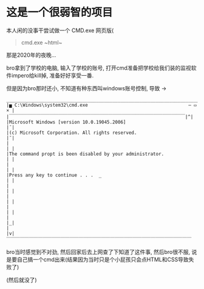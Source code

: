 # 这是一个很弱智的项目

本人闲的没事干尝试做一个 CMD.exe 网页版(

> cmd.exe ~html~


那是2020年的夜晚...

bro拿到了学校的电脑, 输入了学校的账号, 打开cmd准备把学校给我们装的监视软件impero给kill掉, 准备好好享受一番.

但是因为bro那时还小, 不知道有种东西叫windows账号控制, 导致 ->
```
___________________________________________________________________________
|▅ C:\Windows\system32\cmd.exe                                     — ▭ × |
|￣￣￣￣￣￣￣￣￣￣￣￣￣￣￣￣￣￣￣￣￣￣￣￣￣￣￣￣￣￣￣￣￣￣￣￣￣￣￣|^|
|Microsoft Windows [version 10.0.19045.2006]                            |¯|
|(c) Microsoft Corporation. All rights reserved.                        |¯|
|                                                                       | |
|The command propt is been disabled by your administrator.              | |
|                                                                       | |
|Press any key to continue . . .  _                                     | |
|                                                                       | |
|                                                                       | |
|                                                                       | |
|                                                                       |_|
|                                                                       |v|
￣￣￣￣￣￣￣￣￣￣￣￣￣￣￣￣￣￣￣￣￣￣￣￣￣￣￣￣￣￣￣￣￣￣￣￣￣￣￣￣￣
```
bro当时感觉到不对劲, 然后回家后去上网查了下知道了这件事, 然后bro很不服, 说是要自己搞一个cmd出来(结果因为当时只是个小屁孩只会点HTML和CSS导致失败了)

(然后就没了)
